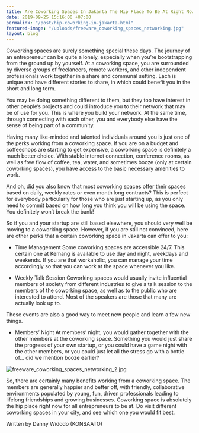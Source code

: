 ```yaml
---
title: Are Coworking Spaces In Jakarta The Hip Place To Be At Right Now?
date: 2019-09-25 15:16:00 +07:00
permalink: "/post/hip-coworking-in-jakarta.html"
featured-image: "/uploads/freeware_coworking_spaces_networking.jpg"
layout: blog
---
```


Coworking spaces are surely something special these days. The journey of an entrepreneur can be quite a lonely, especially when you’re bootstrapping from the ground up by yourself. At a coworking space, you are surrounded by diverse groups of freelancers, remote workers, and other independent professionals work together in a share and communal setting. Each is unique and have different stories to share, in which could benefit you in the short and long term.

You may be doing something different to them, but they too have interest in other people’s projects and could introduce you to their network that may be of use for you. This is where you build your network. At the same time, through connecting with each other, you and everybody else have the sense of being part of a community.

Having many like-minded and talented individuals around you is just one of the perks working from a coworking space.  If you are on a budget and coffeeshops are starting to get expensive, a coworking space is definitely a much better choice. With stable internet connection, conference rooms, as well as free flow of coffee, tea, water, and sometimes booze (only at certain coworking spaces), you have access to the basic necessary amenities to work.

And oh, did you also know that most coworking spaces offer their spaces based on daily, weekly rates or even month long contracts? This is perfect for everybody particularly for those who are just starting up, as you only need to commit based on how long you think you will be using the space. You definitely won’t break the bank!

So if you and your startup are still based elsewhere, you should very well be moving to a coworking space. However, if you are still not convinced, here are other perks that a certain coworking space in Jakarta can offer to you:

* Time Management
Some coworking spaces are accessible 24/7. This certain one at Kemang is available to use day and night, weekdays and weekends. If you are that workaholic, you can manage your time accordingly so that you can work at the space whenever you like.

* Weekly Talk Session
Coworking spaces would usually invite influential members of society from different industries to give a talk session to the members of the coworking space, as well as to the public who are interested to attend. Most of the speakers are those that many are actually look up to.

These events are also a good way to meet new people and learn a few new things.

* Members’ Night
At members’ night, you would gather together with the other members at the coworking space. Something you would just share the progress of your own startup, or you could have a game night with the other members, or you could just let all the stress go with a bottle of… did we mention booze earlier?

![freeware_coworking_spaces_networking_2.jpg](/uploads/freeware_coworking_spaces_networking_2.jpg)

So, there are certainly many benefits working from a coworking space. The members are generally happier and better off, with friendly, collaborative environments populated by young, fun, driven professionals leading to lifelong friendships and growing businesses. Coworking space is absolutely the hip place right now for all entrepreneurs to be at. Do visit different coworking spaces in your city, and see which one you would fit best.

Written by Danny Widodo (KONSAATO)
